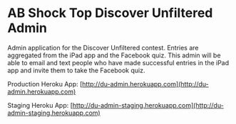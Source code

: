 # AB Shock Top Discover Unfiltered Admin

Admin application for the Discover Unfiltered contest.  Entries are aggregated from the iPad app and the Facebook quiz.  This admin will be able to email and text people who have made successful entries in the iPad app and invite them to take the Facebook quiz.

Production Heroku App: [http://du-admin.herokuapp.com](http://du-admin.herokuapp.com)

Staging Heroku App: [http://du-admin-staging.herokuapp.com](http://du-admin-staging.herokuapp.com)